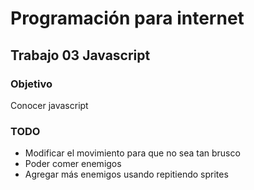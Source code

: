 # Programación para internet

## Trabajo 03 Javascript

### Objetivo

Conocer javascript

### TODO

- Modificar el movimiento para que no sea tan brusco
- Poder comer enemigos
- Agregar más enemigos usando repitiendo sprites

